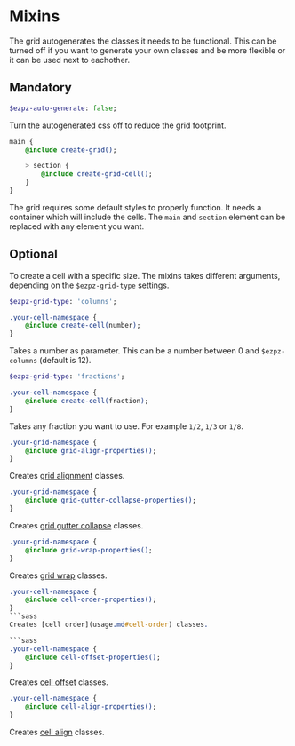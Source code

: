 # Mixins #
The grid autogenerates the classes it needs to be functional. This can be turned off if you want to generate your own classes and be more flexible or it can be used next to eachother.

## Mandatory ##
```sass
$ezpz-auto-generate: false;
```
Turn the autogenerated css off to reduce the grid footprint.

```sass
main {
    @include create-grid();

    > section {
        @include create-grid-cell();
    }
}
```

The grid requires some default styles to properly function. It needs a container which will include the cells. The ```main``` and ```section``` element can be replaced with any element you want.

## Optional ##

To create a cell with a specific size. The mixins takes different arguments, depending on the ```$ezpz-grid-type``` settings.

```sass
$ezpz-grid-type: 'columns';
```
```sass
.your-cell-namespace {
    @include create-cell(number);
}
```
Takes a number as parameter. This can be a number between 0 and ```$ezpz-columns``` (default is 12).

```sass
$ezpz-grid-type: 'fractions';
```
```sass
.your-cell-namespace {
    @include create-cell(fraction);
}
```
Takes any fraction you want to use. For example ```1/2```, ```1/3``` or ```1/8```.

```sass
.your-grid-namespace {
    @include grid-align-properties();
}
```
Creates [grid alignment](usage.md#grid-align) classes.

```sass
.your-grid-namespace {
    @include grid-gutter-collapse-properties();
}
```
Creates [grid gutter collapse](usage.md#grid-collapse) classes.

```sass
.your-grid-namespace {
    @include grid-wrap-properties();
}
```
Creates [grid wrap](usage.md#grid-wrap) classes.

```sass
.your-cell-namespace {
    @include cell-order-properties();
}
```sass
Creates [cell order](usage.md#cell-order) classes.

```sass
.your-cell-namespace {
    @include cell-offset-properties();
}
```
Creates [cell offset](usage.md#cell-offset) classes.

```sass
.your-cell-namespace {
    @include cell-align-properties();
}
```
Creates [cell align](usage.md#cell-align) classes.
